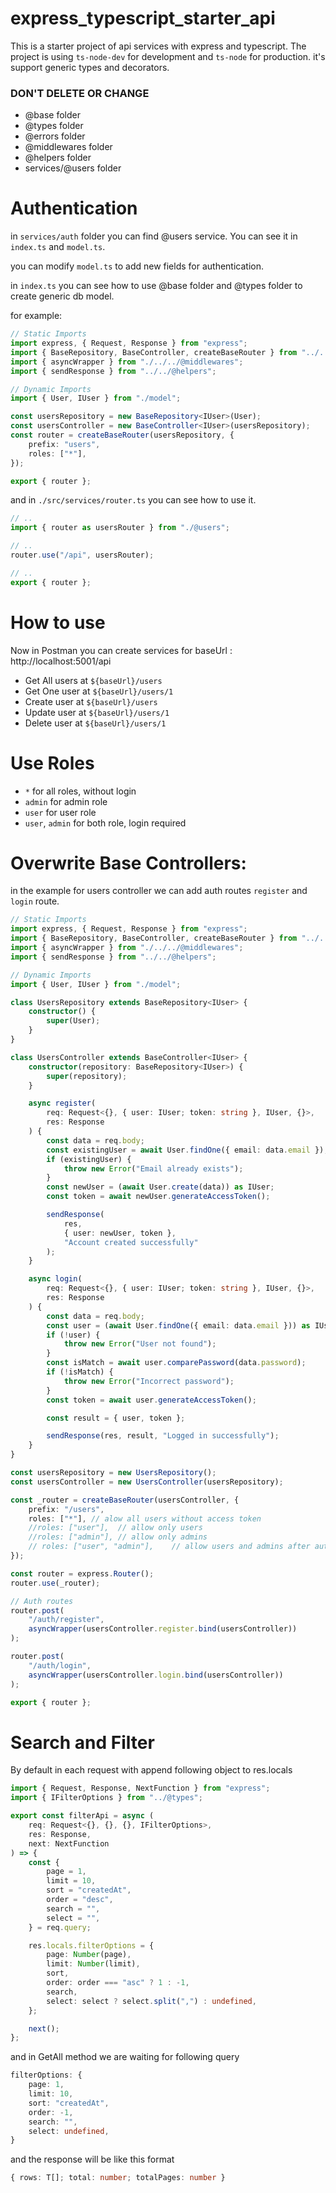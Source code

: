 # express_typescript_starter_api

This is a starter project of api services with express and typescript. The project is using `ts-node-dev` for development and `ts-node` for production. it's support generic types and decorators.

### DON'T DELETE OR CHANGE

-   @base folder
-   @types folder
-   @errors folder
-   @middlewares folder
-   @helpers folder
-   services/@users folder

# Authentication

in `services/auth` folder you can find @users service. You can see it in `index.ts` and `model.ts`.

you can modify `model.ts` to add new fields for authentication.

in `index.ts` you can see how to use @base folder and @types folder to create generic db model.

for example:

```ts
// Static Imports
import express, { Request, Response } from "express";
import { BaseRepository, BaseController, createBaseRouter } from "../../@base";
import { asyncWrapper } from "./../../@middlewares";
import { sendResponse } from "../../@helpers";

// Dynamic Imports
import { User, IUser } from "./model";

const usersRepository = new BaseRepository<IUser>(User);
const usersController = new BaseController<IUser>(usersRepository);
const router = createBaseRouter(usersRepository, {
    prefix: "users",
    roles: ["*"],
});

export { router };
```

and in `./src/services/router.ts` you can see how to use it.

```ts
// ..
import { router as usersRouter } from "./@users";

// ..
router.use("/api", usersRouter);

// ..
export { router };
```

# How to use

Now in Postman you can create services for
baseUrl : http://localhost:5001/api

-   Get All users at `${baseUrl}/users`
-   Get One user at `${baseUrl}/users/1`
-   Create user at `${baseUrl}/users`
-   Update user at `${baseUrl}/users/1`
-   Delete user at `${baseUrl}/users/1`

# Use Roles

-   `*` for all roles, without login
-   `admin` for admin role
-   `user` for user role
-   `user`, `admin` for both role, login required

# Overwrite Base Controllers:

in the example for users controller we can add auth routes
`register` and `login` route.

```ts
// Static Imports
import express, { Request, Response } from "express";
import { BaseRepository, BaseController, createBaseRouter } from "../../@base";
import { asyncWrapper } from "./../../@middlewares";
import { sendResponse } from "../../@helpers";

// Dynamic Imports
import { User, IUser } from "./model";

class UsersRepository extends BaseRepository<IUser> {
    constructor() {
        super(User);
    }
}

class UsersController extends BaseController<IUser> {
    constructor(repository: BaseRepository<IUser>) {
        super(repository);
    }

    async register(
        req: Request<{}, { user: IUser; token: string }, IUser, {}>,
        res: Response
    ) {
        const data = req.body;
        const existingUser = await User.findOne({ email: data.email });
        if (existingUser) {
            throw new Error("Email already exists");
        }
        const newUser = (await User.create(data)) as IUser;
        const token = await newUser.generateAccessToken();

        sendResponse(
            res,
            { user: newUser, token },
            "Account created successfully"
        );
    }

    async login(
        req: Request<{}, { user: IUser; token: string }, IUser, {}>,
        res: Response
    ) {
        const data = req.body;
        const user = (await User.findOne({ email: data.email })) as IUser;
        if (!user) {
            throw new Error("User not found");
        }
        const isMatch = await user.comparePassword(data.password);
        if (!isMatch) {
            throw new Error("Incorrect password");
        }
        const token = await user.generateAccessToken();

        const result = { user, token };

        sendResponse(res, result, "Logged in successfully");
    }
}

const usersRepository = new UsersRepository();
const usersController = new UsersController(usersRepository);

const _router = createBaseRouter(usersController, {
    prefix: "/users",
    roles: ["*"], // alow all users without access token
    //roles: ["user"],  // allow only users
    //roles: ["admin"], // allow only admins
    // roles: ["user", "admin"],    // allow users and admins after auth
});

const router = express.Router();
router.use(_router);

// Auth routes
router.post(
    "/auth/register",
    asyncWrapper(usersController.register.bind(usersController))
);

router.post(
    "/auth/login",
    asyncWrapper(usersController.login.bind(usersController))
);

export { router };
```

# Search and Filter

By default in each request with append following object to res.locals

```ts
import { Request, Response, NextFunction } from "express";
import { IFilterOptions } from "../@types";

export const filterApi = async (
    req: Request<{}, {}, {}, IFilterOptions>,
    res: Response,
    next: NextFunction
) => {
    const {
        page = 1,
        limit = 10,
        sort = "createdAt",
        order = "desc",
        search = "",
        select = "",
    } = req.query;

    res.locals.filterOptions = {
        page: Number(page),
        limit: Number(limit),
        sort,
        order: order === "asc" ? 1 : -1,
        search,
        select: select ? select.split(",") : undefined,
    };

    next();
};
```

and in GetAll method we are waiting for following query

```ts
filterOptions: {
    page: 1,
    limit: 10,
    sort: "createdAt",
    order: -1,
    search: "",
    select: undefined,
}
```

and the response will be like this format

```ts
{ rows: T[]; total: number; totalPages: number }
```
